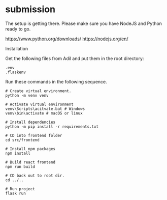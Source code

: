 # submission
The setup is getting there. 
Please make sure you have NodeJS and Python ready to go.

https://www.python.org/downloads/
https://nodejs.org/en/

Installation

Get the following files from Adil and put them in the root directory:

```
.env
.flaskenv
```

Run these commands in the following sequence.

```
# Create virtual environment.
python -m venv venv 

# Activate virtual environment
venv\Scripts\acitvate.bat # Windows 
venv\bin\activate # macOS or linux

# Install dependencies
python -m pip install -r requirements.txt

# CD into frontend folder
cd src/frontend

# Install npm packages
npm install

# Build react frontend
npm run build

# CD back out to root dir.
cd ../..

# Run project
flask run
```
